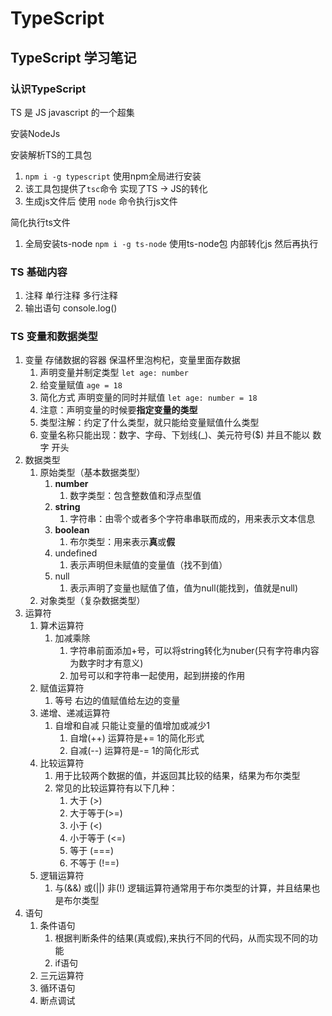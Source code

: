 # TypeScript

## TypeScript 学习笔记

### 认识TypeScript

TS 是 JS javascript 的一个超集

安装NodeJs 

安装解析TS的工具包

1. ` npm i -g typescript ` 使用npm全局进行安装
2. 该工具包提供了` tsc `命令 实现了TS -> JS的转化
3. 生成js文件后 使用 ` node ` 命令执行js文件

简化执行ts文件

1. 全局安装ts-node ` npm i -g ts-node ` 使用ts-node包 内部转化js 然后再执行

### TS 基础内容

1. 注释 单行注释 多行注释
2. 输出语句 console.log()

### TS 变量和数据类型

1. 变量 存储数据的容器 保温杯里泡枸杞，变量里面存数据
   1. 声明变量并制定类型 `let age: number`
   2. 给变量赋值 ` age = 18 `
   3. 简化方式 声明变量的同时并赋值 ` let age: number = 18 `
   4. 注意：声明变量的时候要**指定变量的类型**
   5. 类型注解：约定了什么类型，就只能给变量赋值什么类型 
   6. 变量名称只能出现：数字、字母、下划线(_)、美元符号($) 并且不能以 数字 开头
2. 数据类型
   1. 原始类型（基本数据类型）
      1. **number**
         1. 数字类型：包含整数值和浮点型值
      2. **string**
         1. 字符串：由零个或者多个字符串串联而成的，用来表示文本信息
      3. **boolean**
         1. 布尔类型：用来表示**真**或**假**
      4. undefined
         1. 表示声明但未赋值的变量值（找不到值）
      5. null
         1. 表示声明了变量也赋值了值，值为null(能找到，值就是null)
   2. 对象类型（复杂数据类型）
3. 运算符
   1. 算术运算符
      1. 加减乘除
         1. 字符串前面添加+号，可以将string转化为nuber(只有字符串内容为数字时才有意义)
         2. 加号可以和字符串一起使用，起到拼接的作用
   2. 赋值运算符
      1. 等号 右边的值赋值给左边的变量
   3. 递增、递减运算符
      1. 自增和自减 只能让变量的值增加或减少1
         1. 自增(++) 运算符是+= 1的简化形式
         2. 自减(--) 运算符是-= 1的简化形式
   4. 比较运算符
      1. 用于比较两个数据的值，并返回其比较的结果，结果为布尔类型
      2. 常见的比较运算符有以下几种：
         1. 大于 (>)
         2. 大于等于(>=)
         3. 小于 (<)
         4. 小于等于 (<=)
         5. 等于 (===)
         6. 不等于 (!==)
   5. 逻辑运算符
      1. 与(&&) 或(||) 非(!) 逻辑运算符通常用于布尔类型的计算，并且结果也是布尔类型
4. 语句
   1. 条件语句
      1. 根据判断条件的结果(真或假),来执行不同的代码，从而实现不同的功能
      2. if语句
   2. 三元运算符
   3. 循环语句
   4. 断点调试
   
